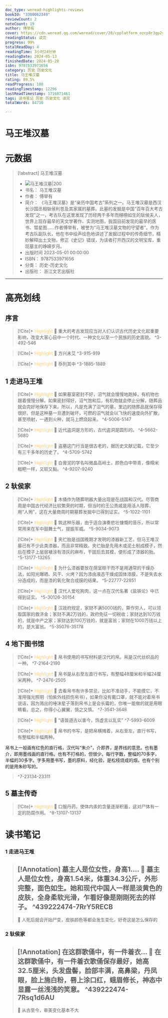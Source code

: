 ```yaml
---
doc_type: weread-highlights-reviews
bookId: "3300062349"
reviewCount: 2
noteCount: 19
author: 傅举有
cover: https://cdn.weread.qq.com/weread/cover/28/cpplatform_ozcp8r3gp2yjfnpzjnjghm/t7_cpplatform_ozcp8r3gp2yjfnpzjnjghm1687323151.jpg
readingStatus: 读完
progress: 99%
totalReadDay: 4
readingTime: 3小时24分钟
readingDate: 2024-05-13
finishedDate: 2024-05-28
isbn: 9787533971656
category: 历史 历史文化
title: 马王堆汉墓
rating: 89.5%
readProgress: 100
readingTimestamp: 12296
lastReadTimestamp: 1716871461
tags: 读书笔记 历史 历史文化 读完
totalWords: 84710

---
```


# 马王堆汉墓

# 元数据
> [!abstract] 马王堆汉墓
> - ![ 马王堆汉墓|200](https://cdn.weread.qq.com/weread/cover/28/cpplatform_ozcp8r3gp2yjfnpzjnjghm/t7_cpplatform_ozcp8r3gp2yjfnpzjnjghm1687323151.jpg)
> - 书名： 马王堆汉墓
> - 作者： 傅举有
> - 简介： 《马王堆汉墓》是“亲历中国考古”系列之一。马王堆汉墓是西汉长沙国丞相轪侯利苍及其家属的墓葬。此墓的发掘是中国“百年百大考古发现”之一，考古队在这里发现了历经两千多年而栩栩如生的轪侯夫人，世界上现存最早的天文学著作、实测地图，我国目前发现的最早的医书、彗星图……作者傅举有，被誉为“马王堆汉墓文物的守望者”。作为考古队副队长，他在书中绘声绘色地讲述了发掘过程中的传奇细节，精妙解释出土文物，修正《史记》错误，为读者打开西汉的文明宝库，重现墓主的峥嵘岁月。
> - 出版时间 2023-05-01 00:00:00
> - ISBN： 9787533971656
> - 分类： 历史-历史文化
> - 出版社： 浙江文艺出版社



---

# 高亮划线
## 序言


> [!Cite]+ <span style="color: #ffce78;">Highlight</span>
> 📌 重大的考古发现应当对人们认识古代历史文化起重要影响，改变大家心目中一个时代、一种文化以至一个民族的历史面貌。
> ^3-492-546


> [!Cite]+ <span style="color: #ffce78;">Highlight</span>
> 📌 方兴未艾
> ^3-915-919


> [!Cite]+ <span style="color: #ffce78;">Highlight</span>
> 📌 忝列其中
> ^3-1885-1889
## 1 走进马王堆


> [!Cite]+ <span style="color: #ffce78;">Highlight</span>
> 📌 如果墓室密封不好，沼气就会慢慢地跑掉，有机物也跟着慢慢分解。如果密封得好，沼气饱和后，有机物就会停止分解，随葬品就会完好地保存下来。所以，凡是充满了沼气的墓，里边的随葬品就保存得很好。但是这种墓一旦遭到破坏，可燃的沼气就会以飞快的速度向外扩散，甚至喷射，一遇到火种，就马上燃烧起来。
> ^4-5006-5147


> [!Cite]+ <span style="color: #ffce78;">Highlight</span>
> 📌 近代盗洞是方形的，古代盗洞是圆形的。
> ^4-5662-5680


> [!Cite]+ <span style="color: #ffce78;">Highlight</span>
> 📌 盗墓这门行当是很古老的，据历史文献记载，它至少有三千多年的历史了。
> ^4-5709-5742


> [!Cite]+ <span style="color: #ffce78;">Highlight</span>
> 📌 白膏泥的学名叫微晶高岭土，颜色白中带青，像糯米糍粑一样，又软又黏。
> ^4-9207-9240
## 2 轪侯家


> [!Cite]+ <span style="color: #ffce78;">Highlight</span>
> 📌 木俑作为随葬明器大量出现是在战国和汉代。尽管商周是中国古代经济比较繁荣的时期，但当时的王公贵戚是用活人陪葬，用“人殉”，这在大量商周时期墓葬发掘中已得到证实。
> ^5-1022-1101


> [!Cite]+ <span style="color: #ffce78;">Highlight</span>
> 📌 筑这种乐器，由于适合演奏悲壮慷慨的音乐，所以常常用来在军中鼓舞士气，提振军威。
> ^5-9034-9073


> [!Cite]+ <span style="color: #ffce78;">Highlight</span>
> 📌 夹纻胎是战国晚期才发明的漆器新工艺，但马王堆汉墓已有不少此类漆器，而且非常精致。夹纻胎是先用木或泥土制成模子，然后在模子上层层裱涂有漆灰的麻布，干固后去其模，便形成了漆器的胎。
> ^5-13177-13265


> [!Cite]+ <span style="color: #ffce78;">Highlight</span>
> 📌 为什么漆器要放在荫室晾干而不是用通常的干燥办法，如阳光曝晒、风干、火烤？因为漆由液态干燥成固体漆膜，不是失去水分造成的，而是漆的氧化聚合成膜的结果。
> ^5-22777-22851


> [!Cite]+ <span style="color: #ffce78;">Highlight</span>
> 📌 汉代人爱吃狗肉，这一点在汉代名著《盐铁论》中已得到证实。
> ^5-30126-30154


> [!Cite]+ <span style="color: #ffce78;">Highlight</span>
> 📌 汉政府规定，家财不满5000钱的，算作穷人，可以领取国家的救济金；家财不满2万钱的，政府免征一切税收；家财达到10万钱的，就是中产之家；家财达到100万钱的，就是富翁；家财在1000万钱以上的，是大富翁。
> ^5-35076-35178
## 4 地下图书馆


> [!Cite]+ <span style="color: #ffce78;">Highlight</span>
> 📌 帛书使用的书写材料是汉代的帛。帛是汉代丝织品的一种。
> ^7-2164-2190


> [!Cite]+ <span style="color: #ffce78;">Highlight</span>
> 📌 帛书是从右至左直行书写，有整幅48厘米和半幅24厘米两种。
> ^7-2476-2505


> [!Cite]+ <span style="color: #ffce78;">Highlight</span>
> 📌 去看帛书有许多禁忌，比如不准动手，不能摸它，不准用强光照明（怕紫外线损伤帛书），如果你没有戴口罩，就不能对着帛书说话，因为溅出的唾沫星子落到帛书上是会长霉的，你唯一能做的就是用眼睛看。总之，你得小心翼翼，慎之又慎。
> ^7-3541-3648


> [!Cite]+ <span style="color: #ffce78;">Highlight</span>
> 📌 “语皆道古以害今，饰虚言以乱实”
> ^7-5993-6009


> [!Cite]+ <span style="color: #ffce78;">Highlight</span>
> 📌 帛书的书写，是把帛横摊着，从右至左，直行书写，有整幅和半幅两种。
>
帛书上一般画有红色的直行格，汉代叫“朱介”，介即界，是界线的意思。也有墨介，即用墨线画的直行格。也有不打格的，但很少。每行字数，整幅的70多字，半幅的30多字。字多用墨书写，墨的原料，经化验，是松枝烧成的烟，也有个别的是用朱砂写的。
> ^7-23134-23311
## 5 墓主传奇


> [!Cite]+ <span style="color: #ffce78;">Highlight</span>
> 📌 口服丹药，使体内汞的含量逐渐积蓄，这对尸体有一定的防腐作用。
> ^8-13107-13137

# 读书笔记

### 1 走进马王堆

> [!Annotation] 墓主人是位女性，身高1....
> 📌 墓主人是位女性，身高1.54米，体重34.3公斤，外形完整，面色如生。她和现代中国人一样是淡黄色的皮肤，全身柔软光滑，乍看好像是刚刚死去的样子。 
> ^439222474-7RrY5RECB
> ---
> 💭 人死后就会开始尸变，皮肤颜色等都会发生变化，好奇这是怎么保存的

### 2 轪侯家

> [!Annotation] 在这群歌俑中，有一件着衣...
> 📌 在这群歌俑中，有一件着衣歌俑保存最好，她高32.5厘米，头发盘髻，脸部丰满，高鼻梁，丹凤眼，脸上施白粉，唇上涂口红，蛾眉修长，神态中显露一丝浅浅的笑意。 
> ^439222474-7Rsq1d6AU
> ---
> 💭 从古至今，审美变化基本不大
